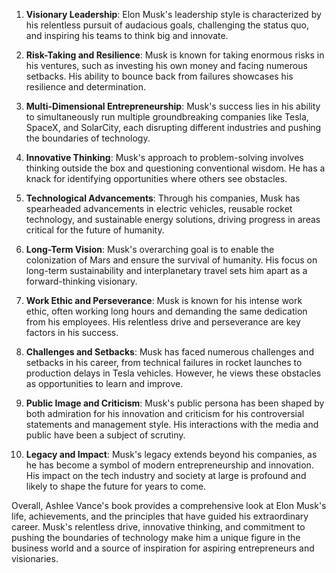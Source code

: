 1. **Visionary Leadership**: Elon Musk's leadership style is characterized by his relentless pursuit of audacious goals, challenging the status quo, and inspiring his teams to think big and innovate.

2. **Risk-Taking and Resilience**: Musk is known for taking enormous risks in his ventures, such as investing his own money and facing numerous setbacks. His ability to bounce back from failures showcases his resilience and determination.

3. **Multi-Dimensional Entrepreneurship**: Musk's success lies in his ability to simultaneously run multiple groundbreaking companies like Tesla, SpaceX, and SolarCity, each disrupting different industries and pushing the boundaries of technology.

4. **Innovative Thinking**: Musk's approach to problem-solving involves thinking outside the box and questioning conventional wisdom. He has a knack for identifying opportunities where others see obstacles.

5. **Technological Advancements**: Through his companies, Musk has spearheaded advancements in electric vehicles, reusable rocket technology, and sustainable energy solutions, driving progress in areas critical for the future of humanity.

6. **Long-Term Vision**: Musk's overarching goal is to enable the colonization of Mars and ensure the survival of humanity. His focus on long-term sustainability and interplanetary travel sets him apart as a forward-thinking visionary.

7. **Work Ethic and Perseverance**: Musk is known for his intense work ethic, often working long hours and demanding the same dedication from his employees. His relentless drive and perseverance are key factors in his success.

8. **Challenges and Setbacks**: Musk has faced numerous challenges and setbacks in his career, from technical failures in rocket launches to production delays in Tesla vehicles. However, he views these obstacles as opportunities to learn and improve.

9. **Public Image and Criticism**: Musk's public persona has been shaped by both admiration for his innovation and criticism for his controversial statements and management style. His interactions with the media and public have been a subject of scrutiny.

10. **Legacy and Impact**: Musk's legacy extends beyond his companies, as he has become a symbol of modern entrepreneurship and innovation. His impact on the tech industry and society at large is profound and likely to shape the future for years to come.

Overall, Ashlee Vance's book provides a comprehensive look at Elon Musk's life, achievements, and the principles that have guided his extraordinary career. Musk's relentless drive, innovative thinking, and commitment to pushing the boundaries of technology make him a unique figure in the business world and a source of inspiration for aspiring entrepreneurs and visionaries.
